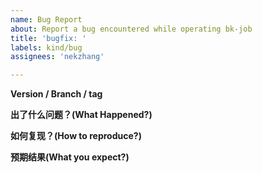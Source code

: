 ```yaml
---
name: Bug Report
about: Report a bug encountered while operating bk-job
title: 'bugfix: '
labels: kind/bug
assignees: 'nekzhang'

---
```


**Version / Branch / tag**


**出了什么问题？(What Happened?)**


**如何复现？(How to reproduce?)**


**预期结果(What you expect?)**

